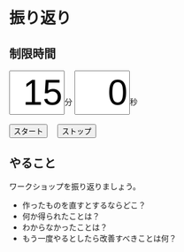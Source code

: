 # 振り返り

## 制限時間


<form name="timer">
  <input type="text" maxlength="2" value="15" style="font-size:48pt;width:100px;text-align:right">分
  <input type="text" maxlength="2" value="0" style="font-size:48pt;width:100px;text-align:right">秒
  <br><br>
  <input type="button" value="スタート" onclick="cntStart()">　
  <input type="button" value="ストップ" onclick="cntStop()">
</form>

## やること

ワークショップを振り返りましょう。

* 作ったものを直すとするならどこ？
* 何か得られたことは？
* わからなかったことは？
* もう一度やるとしたら改善すべきことは何？

<script type="text/javascript" src="/js/timer.js"></script>

